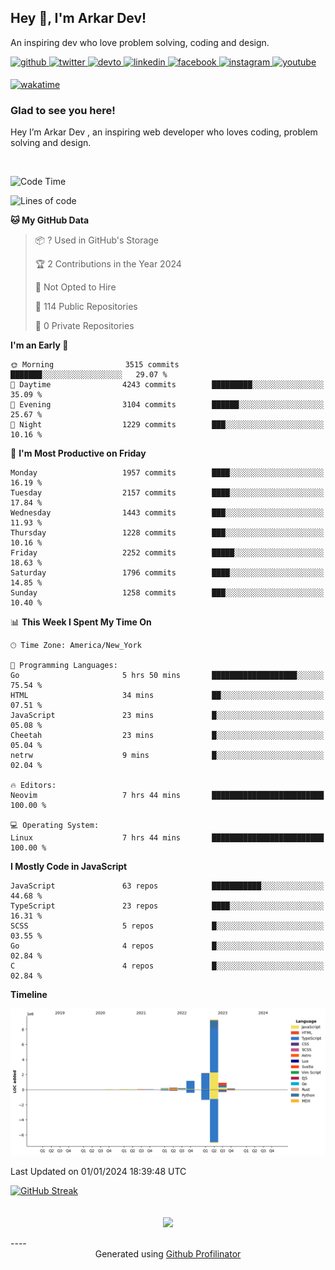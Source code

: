 ## Hey 👋, I'm Arkar Dev!  

An inspiring dev who love problem solving, coding and design.

<a href="https://github.com/Riley1101" target="_blank">
<img src=https://img.shields.io/badge/github-%2324292e.svg?&style=for-the-badge&logo=github&logoColor=white alt=github style="margin-bottom: 5px;" />
</a>
<a href="https://twitter.com/arkardev" target="_blank">
<img src=https://img.shields.io/badge/twitter-%2300acee.svg?&style=for-the-badge&logo=twitter&logoColor=white alt=twitter style="margin-bottom: 5px;" />
</a>
<a href="https://dev.to/riley1101" target="_blank">
<img src=https://img.shields.io/badge/dev.to-%2308090A.svg?&style=for-the-badge&logo=dev.to&logoColor=white alt=devto style="margin-bottom: 5px;" />
</a>
<a href="https://linkedin.com/in/arkar-kaung-myat" target="_blank">
<img src=https://img.shields.io/badge/linkedin-%231E77B5.svg?&style=for-the-badge&logo=linkedin&logoColor=white alt=linkedin style="margin-bottom: 5px;" />
</a>
<a href="https://www.facebook.com/riley.eileen.75" target="_blank">
<img src=https://img.shields.io/badge/facebook-%232E87FB.svg?&style=for-the-badge&logo=facebook&logoColor=white alt=facebook style="margin-bottom: 5px;" />
</a>
<a href="https://instagram.com/rileys1101" target="_blank">
<img src=https://img.shields.io/badge/instagram-%23000000.svg?&style=for-the-badge&logo=instagram&logoColor=white alt=instagram style="margin-bottom: 5px;" />
</a>
<a href="https://www.youtube.com/channel/UC_RfEQCC3gL2AzsFFAABikg" target="_blank">
<img src=https://img.shields.io/badge/youtube-%23EE4831.svg?&style=for-the-badge&logo=youtube&logoColor=white alt=youtube style="margin-bottom: 5px;" />
</a>  
  
[![wakatime](https://wakatime.com/badge/user/cf23b6e3-75f8-4c04-b0e3-273191c8d2ec.svg)](https://wakatime.com/@cf23b6e3-75f8-4c04-b0e3-273191c8d2ec)


### Glad to see you here!  
Hey I’m Arkar Dev , an inspiring web developer who loves coding, problem solving and design.

<br/>

<!--START_SECTION:waka-->
![Code Time](http://img.shields.io/badge/Code%20Time-833%20hrs%2027%20mins-blue)

![Lines of code](https://img.shields.io/badge/From%20Hello%20World%20I%27ve%20Written-14.6%20million%20lines%20of%20code-blue)

**🐱 My GitHub Data** 

> 📦 ? Used in GitHub's Storage 
 > 
> 🏆 2 Contributions in the Year 2024
 > 
> 🚫 Not Opted to Hire
 > 
> 📜 114 Public Repositories 
 > 
> 🔑 0 Private Repositories 
 > 
**I'm an Early 🐤** 

```text
🌞 Morning                3515 commits        ███████░░░░░░░░░░░░░░░░░░   29.07 % 
🌆 Daytime                4243 commits        █████████░░░░░░░░░░░░░░░░   35.09 % 
🌃 Evening                3104 commits        ██████░░░░░░░░░░░░░░░░░░░   25.67 % 
🌙 Night                  1229 commits        ███░░░░░░░░░░░░░░░░░░░░░░   10.16 % 
```
📅 **I'm Most Productive on Friday** 

```text
Monday                   1957 commits        ████░░░░░░░░░░░░░░░░░░░░░   16.19 % 
Tuesday                  2157 commits        ████░░░░░░░░░░░░░░░░░░░░░   17.84 % 
Wednesday                1443 commits        ███░░░░░░░░░░░░░░░░░░░░░░   11.93 % 
Thursday                 1228 commits        ███░░░░░░░░░░░░░░░░░░░░░░   10.16 % 
Friday                   2252 commits        █████░░░░░░░░░░░░░░░░░░░░   18.63 % 
Saturday                 1796 commits        ████░░░░░░░░░░░░░░░░░░░░░   14.85 % 
Sunday                   1258 commits        ███░░░░░░░░░░░░░░░░░░░░░░   10.40 % 
```


📊 **This Week I Spent My Time On** 

```text
🕑︎ Time Zone: America/New_York

💬 Programming Languages: 
Go                       5 hrs 50 mins       ███████████████████░░░░░░   75.54 % 
HTML                     34 mins             ██░░░░░░░░░░░░░░░░░░░░░░░   07.51 % 
JavaScript               23 mins             █░░░░░░░░░░░░░░░░░░░░░░░░   05.08 % 
Cheetah                  23 mins             █░░░░░░░░░░░░░░░░░░░░░░░░   05.04 % 
netrw                    9 mins              █░░░░░░░░░░░░░░░░░░░░░░░░   02.04 % 

🔥 Editors: 
Neovim                   7 hrs 44 mins       █████████████████████████   100.00 % 

💻 Operating System: 
Linux                    7 hrs 44 mins       █████████████████████████   100.00 % 
```

**I Mostly Code in JavaScript** 

```text
JavaScript               63 repos            ███████████░░░░░░░░░░░░░░   44.68 % 
TypeScript               23 repos            ████░░░░░░░░░░░░░░░░░░░░░   16.31 % 
SCSS                     5 repos             █░░░░░░░░░░░░░░░░░░░░░░░░   03.55 % 
Go                       4 repos             █░░░░░░░░░░░░░░░░░░░░░░░░   02.84 % 
C                        4 repos             █░░░░░░░░░░░░░░░░░░░░░░░░   02.84 % 
```



**Timeline**

![Lines of Code chart](https://raw.githubusercontent.com/Riley1101/Riley1101/main/assets/bar_graph.png)


 Last Updated on 01/01/2024 18:39:48 UTC
<!--END_SECTION:waka-->

[![GitHub Streak](https://streak-stats.demolab.com?user=Riley1101)](https://git.io/streak-stats)
  
<br/>  
<div align="center">
<img src="https://komarev.com/ghpvc/?username=Riley1101&&style=flat-square" align="center" />
</div>  
<br/>  
----
<div align="center">Generated using <a href="https://profilinator.rishav.dev/" target="_blank">Github Profilinator</a></div>

